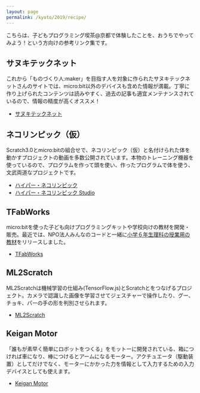 ```yaml
---
layout: page
permalink: /kyoto/2019/recipe/
---
```

こちらは、子どもプログラミング喫茶@京都で体験したことを、おうちでやってみよう！という方向けの参考リンク集です。

## サヌキテックネット
これから「ものづくり人:maker」を目指す人を対象に作られたサヌキテックネットさんのサイトでは、micro:bit以外のデバイスも含めた情報が満載。丁寧に作り上げられたコンテンツは読みやすく、過去の記事も適宜メンテナンスされているので、情報の精度が高くオススメ！

- [サヌキテックネット](https://sanuki-tech.net/)

## ネコリンピック（仮）
Scratch3.0とmicro:bitの組合せで、ネコリンピック（仮）と名付けられた体を動かすプロジェクトの動画を多数公開されています。本物のトレーニング機器を使っているので、プログラムを作って頭を使い、作ったプログラムで体を使う、文武両道なプロジェクトです。

- [ハイパー・ネコリンピック](http://make-lab.sakura.ne.jp/nekolympic.html)
- [ハイパー・ネコリンピック Studio](https://scratch.mit.edu/studios/8509734/)

## TFabWorks
micro:bitを使った子ども向けプログラミングキットや学校向けの教材を開発・販売。最近では、NPO法人みんなのコードと一緒に[小学６年生理科の授業用の教材](https://proguru.jp/science)をリリースしました。

- [TFabWorks](https://tfabworks.com/)

## ML2Scratch
ML2Scratchは機械学習の仕組み(TensorFlow.js)とScratchとをつなげるプロジェクト。カメラで認識した画像を学習させてジェスチャーで操作したり、グー、チョキ、パーの手の形を判別させられます。

- [ML2Scratch](https://champierre.github.io/ml2scratch/)

## Keigan Motor
「誰もが素早く簡単にロボットをつくる」をモットーに開発されている、箱につければ車になり、棒につけるとアームになるモーター。アクチュエータ（駆動装置）としてだけでなく、モーターにかかった力を情報として入力するための入力デバイスとしても使えます。

- [Keigan Motor](https://keigan-motor.com/)